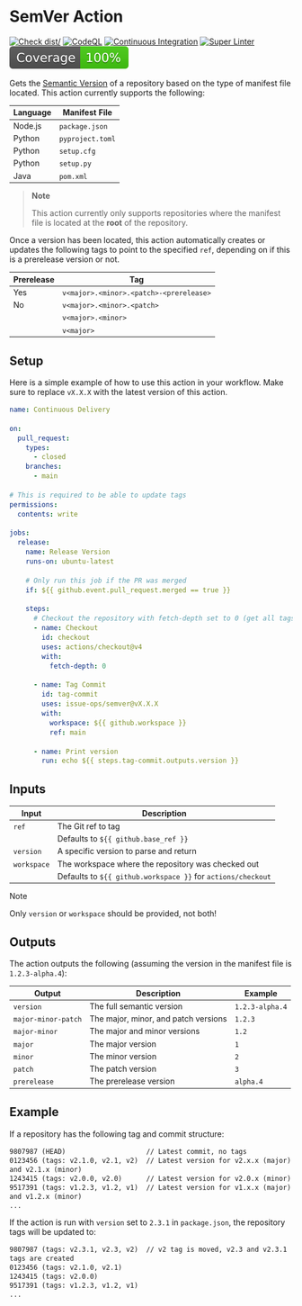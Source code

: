 # SemVer Action

[![Check dist/](https://github.com/issue-ops/semver/actions/workflows/check-dist.yml/badge.svg)](https://github.com/issue-ops/semver/actions/workflows/check-dist.yml)
[![CodeQL](https://github.com/issue-ops/semver/actions/workflows/codeql.yml/badge.svg)](https://github.com/issue-ops/semver/actions/workflows/codeql.yml)
[![Continuous Integration](https://github.com/issue-ops/semver/actions/workflows/continuous-integration.yml/badge.svg)](https://github.com/issue-ops/semver/actions/workflows/continuous-integration.yml)
[![Super Linter](https://github.com/issue-ops/semver/actions/workflows/super-linter.yml/badge.svg)](https://github.com/issue-ops/semver/actions/workflows/super-linter.yml)
[![Code Coverage](./badges/coverage.svg)](./badges/coverage.svg)

Gets the [Semantic Version](https://semver.org/) of a repository based on the
type of manifest file located. This action currently supports the following:

| Language | Manifest File    |
| -------- | ---------------- |
| Node.js  | `package.json`   |
| Python   | `pyproject.toml` |
| Python   | `setup.cfg`      |
| Python   | `setup.py`       |
| Java     | `pom.xml`        |

> **Note**
>
> This action currently only supports repositories where the manifest file is
> located at the **root** of the repository.

Once a version has been located, this action automatically creates or updates
the following tags to point to the specified `ref`, depending on if this is a
prerelease version or not.

| Prerelease | Tag                                     |
| ---------- | --------------------------------------- |
| Yes        | `v<major>.<minor>.<patch>-<prerelease>` |
| No         | `v<major>.<minor>.<patch>`              |
|            | `v<major>.<minor>`                      |
|            | `v<major>`                              |

## Setup

Here is a simple example of how to use this action in your workflow. Make sure
to replace `vX.X.X` with the latest version of this action.

```yml
name: Continuous Delivery

on:
  pull_request:
    types:
      - closed
    branches:
      - main

# This is required to be able to update tags
permissions:
  contents: write

jobs:
  release:
    name: Release Version
    runs-on: ubuntu-latest

    # Only run this job if the PR was merged
    if: ${{ github.event.pull_request.merged == true }}

    steps:
      # Checkout the repository with fetch-depth set to 0 (get all tags)
      - name: Checkout
        id: checkout
        uses: actions/checkout@v4
        with:
          fetch-depth: 0

      - name: Tag Commit
        id: tag-commit
        uses: issue-ops/semver@vX.X.X
        with:
          workspace: ${{ github.workspace }}
          ref: main

      - name: Print version
        run: echo ${{ steps.tag-commit.outputs.version }}
```

## Inputs

| Input       | Description                                                  |
| ----------- | ------------------------------------------------------------ |
| `ref`       | The Git ref to tag                                           |
|             | Defaults to `${{ github.base_ref }}`                         |
| `version`   | A specific version to parse and return                       |
| `workspace` | The workspace where the repository was checked out           |
|             | Defaults to `${{ github.workspace }}` for `actions/checkout` |

> [!NOTE]
>
> Only `version` or `workspace` should be provided, not both!

## Outputs

The action outputs the following (assuming the version in the manifest file is
`1.2.3-alpha.4`):

| Output              | Description                          | Example         |
| ------------------- | ------------------------------------ | --------------- |
| `version`           | The full semantic version            | `1.2.3-alpha.4` |
| `major-minor-patch` | The major, minor, and patch versions | `1.2.3`         |
| `major-minor`       | The major and minor versions         | `1.2`           |
| `major`             | The major version                    | `1`             |
| `minor`             | The minor version                    | `2`             |
| `patch`             | The patch version                    | `3`             |
| `prerelease`        | The prerelease version               | `alpha.4`       |

## Example

If a repository has the following tag and commit structure:

```plain
9807987 (HEAD)                    // Latest commit, no tags
0123456 (tags: v2.1.0, v2.1, v2)  // Latest version for v2.x.x (major) and v2.1.x (minor)
1243415 (tags: v2.0.0, v2.0)      // Latest version for v2.0.x (minor)
9517391 (tags: v1.2.3, v1.2, v1)  // Latest version for v1.x.x (major) and v1.2.x (minor)
...
```

If the action is run with `version` set to `2.3.1` in `package.json`, the
repository tags will be updated to:

```plain
9807987 (tags: v2.3.1, v2.3, v2)  // v2 tag is moved, v2.3 and v2.3.1 tags are created
0123456 (tags: v2.1.0, v2.1)
1243415 (tags: v2.0.0)
9517391 (tags: v1.2.3, v1.2, v1)
...
```
